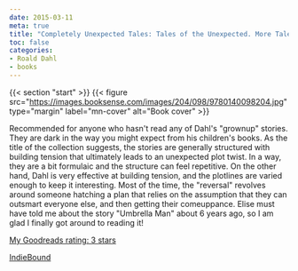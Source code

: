 ```yaml
---
date: 2015-03-11
meta: true
title: "Completely Unexpected Tales: Tales of the Unexpected. More Tales of the Unexpected"
toc: false
categories:
- Roald Dahl
- books
---
```


{{< section "start" >}}
{{< figure src="https://images.booksense.com/images/204/098/9780140098204.jpg" type="margin" label="mn-cover" alt="Book cover" >}}

Recommended for anyone who hasn't read any of Dahl's "grownup" stories. They are dark in the way you might expect from his children's books. As the title of the collection suggests, the stories are generally structured with building tension that ultimately leads to an unexpected plot twist. In a way, they are a bit formulaic and the structure can feel repetitive. On the other hand, Dahl is very effective at building tension, and the plotlines are varied enough to keep it interesting. Most of the time, the "reversal" revolves around someone hatching a plan that relies on the assumption that they can outsmart everyone else, and then getting their comeuppance. Elise must have told me about the story "Umbrella Man" about 6 years ago, so I am glad I finally got around to reading it!

[My Goodreads rating: 3 stars](https://www.goodreads.com/review/show/1210801392)  

[IndieBound](https://www.indiebound.org/book/9780140098204)
